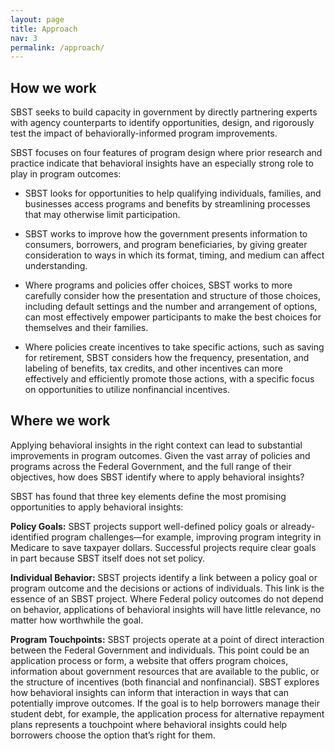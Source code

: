 ```yaml
---
layout: page
title: Approach
nav: 3
permalink: /approach/
---
```


## How we work

SBST seeks to build capacity in government by directly partnering experts with agency counterparts to identify opportunities, design, and rigorously test the impact of behaviorally-informed program improvements.

SBST focuses on four features of program design where prior research and practice indicate that behavioral insights have an especially strong role to play in program outcomes:

* SBST looks for opportunities to help qualifying individuals, families, and businesses access programs and benefits by streamlining processes that may otherwise limit participation.

* SBST works to improve how the government presents information to consumers, borrowers, and program beneficiaries, by giving greater consideration to ways in which its format, timing, and medium can affect understanding.

* Where programs and policies offer choices, SBST works to more carefully consider how the presentation and structure of those choices, including default settings and the number and arrangement of options, can most effectively empower participants to make the best choices for themselves and their families.

* Where policies create incentives to take specific actions, such as saving for retirement, SBST considers how the frequency, presentation, and labeling of benefits, tax credits, and other incentives can more effectively and efficiently promote those actions, with a specific focus on opportunities to utilize nonfinancial incentives.

## Where we work

Applying behavioral insights in the right context can lead to substantial improvements in program outcomes. Given the vast array of policies and programs across the Federal Government, and the full range of their objectives, how does SBST identify where to apply behavioral insights?

SBST has found that three key elements define the most promising opportunities to apply behavioral insights:

**Policy Goals:** SBST projects support well-defined policy goals or already-identified program challenges—for example, improving program integrity in Medicare to save taxpayer dollars. Successful projects require clear goals in part because SBST itself does not set policy.

**Individual Behavior:** SBST projects identify a link between a policy goal or program outcome and the decisions or actions of individuals. This link is the essence of an SBST project. Where Federal policy outcomes do not depend on behavior, applications of behavioral insights will have little relevance, no matter how worthwhile the goal.

**Program Touchpoints:** SBST projects operate at a point of direct interaction between the Federal Government and individuals. This point could be an application process or form, a website that offers program choices, information about government resources that are available to the public, or the structure of incentives (both financial and nonfinancial). SBST explores how behavioral insights can inform that interaction in ways that can potentially improve outcomes. If the goal is to help borrowers manage their student debt, for example, the application process for alternative repayment plans represents a touchpoint where behavioral insights could help borrowers choose the option that’s right for them.
